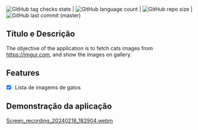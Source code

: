 
![GitHub tag checks state](https://img.shields.io/github/checks-status/clopesbraga/Portifolio/master)  | ![GitHub language count](https://img.shields.io/github/languages/count/clopesbraga/ImgurCatsGallery) |  ![GitHub repo size](https://img.shields.io/github/repo-size/clopesbraga/ImgurCatsGallery) |  ![GitHub last commit (master)](https://img.shields.io/github/last-commit/clopesbraga/ImgurCatsGallery/master)


## Título e Descrição

The objective of the application is to fetch cats images from https://imgur.com, and show the
images on gallery.

## Features

- [x] Lista de imagems de gatos

## Demonstração da aplicação


[Screen_recording_20240218_182904.webm](https://github.com/clopesbraga/ImgurCatsGallery/assets/58059669/da4ac7f4-4b43-4d4c-b403-83058e8904a3)
